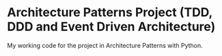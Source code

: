 # Architecture Patterns Project (TDD, DDD and Event Driven Architecture)
My working code for the project in Architecture Patterns with Python.
